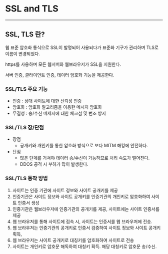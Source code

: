 # SSL and TLS

---

## SSL, TLS 란?

웹 표준 암호화 통식으로 SSL이 발명되어 사용되다가 표준화 기구가 관리하며 TLS로 이름이 변경되었다.

https를 사용하며 모든 웹서버와 웹브라우저가 SSL을 지원한다.

서버 인증, 클라이언트 인증, 데이터 암호화 기능을 제공한다.

### SSL/TLS 주요 기능

- 인증 : 상대 사이트에 대한 신뢰성 인증
- 암호화 : 암호화 알고리즘을 이용한 메시지 암호화
- 무결성 : 송/수신 메세지에 대한 체크섬 및 변조 방지

### SSL/TLS 장/단점

- 장점
  - 공개키와 개인키를 통한 암호화 방식으로 보다 MITM 해킹에 안전하다.
- 단점
  - 많은 단계를 거쳐야 데이터 송/수신이 가능하므로 처리 속도가 떨어진다.
  - DDOS 공격 시 부하가 많이 발생한다.

### SSL/TLS 동작 방법

1. 사이트는 인증 기관에 사이트 정보와 사이트 공개키를 제공
2. 인증기관은 사이트 정보와 사이트 공개키를 인증기관의 개인키로 암호화하여 사이트 인증서 생성
3. 인증기관은 웹브라우저에 인증기관의 공개키를 제공, 사이트에는 사이트 인증서를 제공
4. 웹 브라우저를 통해 사이트에 접속 시, 사이트는 인증서를 웹 브라우저에 전송.
5. 웹 브라우저는 인증기관의 공개키로 인증서 검증하여 사이트 정보와 사이트 공개키 획득,
6. 웹 브라우저는 사이트 공개키로 대칭키를 암호화하여 사이트로 전송
7. 사이트는 개인키로 암호문 해독하여 대칭키 획득. 해당 대칭키로 암호문 송/수신.